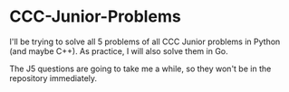 # CCC-Junior-Problems

I'll be trying to solve all 5 problems of all CCC Junior problems in Python (and maybe C++). As practice, I will also solve them in Go.

The J5 questions are going to take me a while, so they won't be in the repository immediately.

